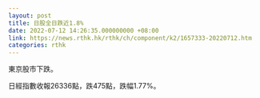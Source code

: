 ```yaml
---
layout: post
title: 日股全日跌近1.8%
date: 2022-07-12 14:26:35.000000000 +08:00
link: https://news.rthk.hk/rthk/ch/component/k2/1657333-20220712.htm
categories: rthk
---
```


東京股市下跌。

日經指數收報26336點，跌475點，跌幅1.77%。
